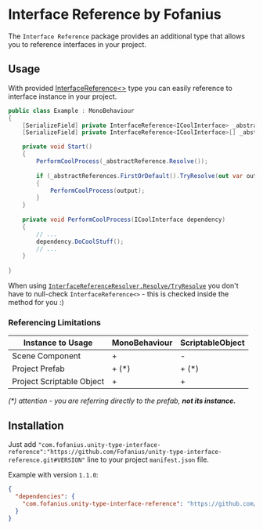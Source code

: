 # Interface Reference by Fofanius

The `Interface Reference` package provides an additional type that allows you to reference interfaces in your project.

## Usage

With provided [InterfaceReference<>](Runtime/InterfaceReference.cs) type you can easily reference to interface instance in your
project.

```csharp
public class Example : MonoBehaviour
{
    [SerializeField] private InterfaceReference<ICoolInterface> _abstractReference;
    [SerializeField] private InterfaceReference<ICoolInterface>[] _abstractReferences;

    private void Start()
    {
        PerformCoolProcess(_abstractReference.Resolve());
        
        if (_abstractReferences.FirstOrDefault().TryResolve(out var output))
        {
            PerformCoolProcess(output);
        }
    }
    
    private void PerformCoolProcess(ICoolInterface dependency)
    {
        // ...
        dependency.DoCoolStuff();
        // ...
    }
    
}
```

When using [`InterfaceReferenceResolver.Resolve/TryResolve`](Runtime/InterfaceReferenceResolver.cs) you don't have to null-check `InterfaceReference<>` - this is checked inside the method for you :)

### Referencing Limitations

| Instance to Usage         | MonoBehaviour | ScriptableObject |
|---------------------------|---------------|------------------|
| Scene Component           | +             | -                |
| Project Prefab            | + (*)         | + (*)            |
| Project Scriptable Object | +             | +                |

*(\*) attention - you are referring directly to the prefab, **not its instance.***

## Installation

Just add `"com.fofanius.unity-type-interface-reference":"https://github.com/Fofanius/unity-type-interface-reference.git#VERSION"` line to your project `manifest.json` file.

Example with version `1.1.0`:

```json
{
  "dependencies": {
    "com.fofanius.unity-type-interface-reference": "https://github.com/Fofanius/unity-type-interface-reference.git#1.1.0"
  }
}
```